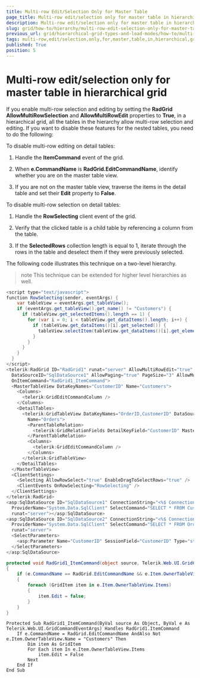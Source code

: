 ```yaml
---
title: Multi-row Edit/Selection Only for Master Table
page_title: Multi-row edit/selection only for master table in hierarchical grid | RadGrid for ASP.NET AJAX Documentation
description: Multi-row edit/selection only for master table in hierarchical grid
slug: grid/how-to/hierarchy/multi-row-edit-selection-only-for-master-table
previous_url: grid/hierarchical-grid-types-and-load-modes/how-to/multi-row-edit-selection-only-for-master-table
tags: multi-row,edit/selection,only,for,master,table,in,hierarchical,grid
published: True
position: 5
---
```


# Multi-row edit/selection only for master table in hierarchical grid


If you enable multi-row selection and editing by setting the **RadGrid AllowMultiRowSelection** and **AllowMultiRowEdit** properties to **True**, in a hierarchical grid, all the tables in the hierarchy allow multi-row selection and editing. If you want to disable these features for the nested tables, you need to do the following:

To disable multi-row editing on detail tables:

1. Handle the **ItemCommand** event of the grid.

1. When **e.CommandName** is **RadGrid.EditCommandName**, identify whether you are on the master table view.

1. If you are not on the master table view, traverse the items in the detail table and set their **Edit** property to **False**.

To disable multi-row selection on detail tables:

1. Handle the **RowSelecting** client event of the grid.

1. Verify that the clicked table is a child table by referencing a column from the table.

1. If the **SelectedRows** collection length is equal to 1, iterate through the rows in the table and deselect them if they were previously selected.

The following code illustrates this technique on a two-level hierarchy.

>note This technique can be extended for higher level hierarchies as well.
>


````C#
<script type="text/javascript">
function RowSelecting(sender, eventArgs) {
    var tableView = eventArgs.get_tableView();
    if (eventArgs.get_tableView().get_name() != "Customers") {
      if (tableView.get_selectedItems().length == 1) {
        for (var i = 0; i < tableView.get_dataItems().length; i++) {
          if (tableView.get_dataItems()[i].get_selected()) {
            tableView.selectItem(tableView.get_dataItems()[i].get_element(), false);
          }
        }
      }
    }
  }
</script>
<telerik:RadGrid ID="RadGrid1" runat="server" AllowMultiRowEdit="true" AllowSorting="true"
  DataSourceID="SqlDataSource1" AllowPaging="true" PageSize="3" AllowMultiRowSelection="true"
  OnItemCommand="RadGrid1_ItemCommand">
  <MasterTableView DataKeyNames="CustomerID" Name="Customers">
    <Columns>
      <telerik:GridEditCommandColumn />
    </Columns>
    <DetailTables>
      <telerik:GridTableView DataKeyNames="OrderID,CustomerID" DataSourceID="SqlDataSource2"
        Name="Orders">
        <ParentTableRelation>
          <telerik:GridRelationFields DetailKeyField="CustomerID" MasterKeyField="CustomerID" />
        </ParentTableRelation>
        <Columns>
          <telerik:GridEditCommandColumn />
        </Columns>
      </telerik:GridTableView>
    </DetailTables>
  </MasterTableView>
  <ClientSettings>
    <Selecting AllowRowSelect="true" EnableDragToSelectRows="true" />
    <ClientEvents OnRowSelecting="RowSelecting" />
  </ClientSettings>
</telerik:RadGrid>
<asp:SqlDataSource ID="SqlDataSource1" ConnectionString="<%$ ConnectionStrings:NorthwindConnectionString %>"
  ProviderName="System.Data.SqlClient" SelectCommand="SELECT * FROM Customers"
  runat="server"></asp:SqlDataSource>
<asp:SqlDataSource ID="SqlDataSource2" ConnectionString="<%$ ConnectionStrings:NorthwindConnectionString %>"
  ProviderName="System.Data.SqlClient" SelectCommand="SELECT * FROM Orders Where CustomerID = @CustomerID"
  runat="server">
  <SelectParameters>
    <asp:Parameter Name="CustomerID" SessionField="CustomerID" Type="string" />
  </SelectParameters>
</asp:SqlDataSource>
````





````C#
protected void RadGrid1_ItemCommand(object source, Telerik.Web.UI.GridCommandEventArgs e)
{
    if (e.CommandName == RadGrid.EditCommandName && e.Item.OwnerTableView.Name != "Customers")
    {
        foreach (GridItem item in e.Item.OwnerTableView.Items)
        {
            item.Edit = false;
        }
    }
}
````
````VB
Protected Sub RadGrid1_ItemCommand(ByVal source As Object, ByVal e As Telerik.Web.UI.GridCommandEventArgs) Handles RadGrid1.ItemCommand
    If e.CommandName = RadGrid.EditCommandName AndAlso Not e.Item.OwnerTableView.Name = "Customers" Then
        Dim item As GridItem
        For Each item In e.Item.OwnerTableView.Items
            item.Edit = False
        Next
    End If
End Sub
````

